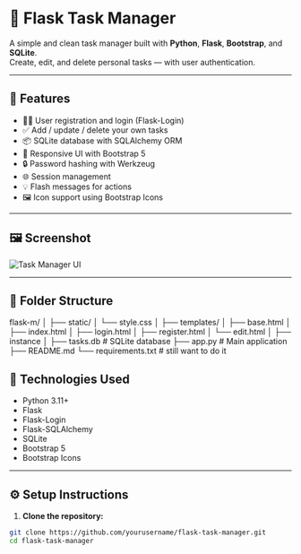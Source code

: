 # 📝 Flask Task Manager

A simple and clean task manager built with **Python**, **Flask**, **Bootstrap**, and **SQLite**.  
Create, edit, and delete personal tasks — with user authentication.

---

## 🚀 Features

- 🧑‍💼 User registration and login (Flask-Login)
- ✅ Add / update / delete your own tasks
- 📦 SQLite database with SQLAlchemy ORM
- 🎨 Responsive UI with Bootstrap 5
- 🔒 Password hashing with Werkzeug
- 🌐 Session management
- 💡 Flash messages for actions
- 🖼️ Icon support using Bootstrap Icons

---

## 🖼️ Screenshot

![Task Manager UI](static/demo.png) <!-- Optional: Replace with your own screenshot -->

---

## 📁 Folder Structure
flask-m/
│
├── static/
│ └── style.css
│
├── templates/
│ ├── base.html
│ ├── index.html
│ ├── login.html
│ ├── register.html
│ └── edit.html
│
├── instance
│ ├── tasks.db # SQLite database
├── app.py # Main application
├── README.md
└── requirements.txt # still want to do it 
## 🧰 Technologies Used

- Python 3.11+
- Flask
- Flask-Login
- Flask-SQLAlchemy
- SQLite
- Bootstrap 5
- Bootstrap Icons

---

## ⚙️ Setup Instructions

1. **Clone the repository:**

```bash
git clone https://github.com/yourusername/flask-task-manager.git
cd flask-task-manager
